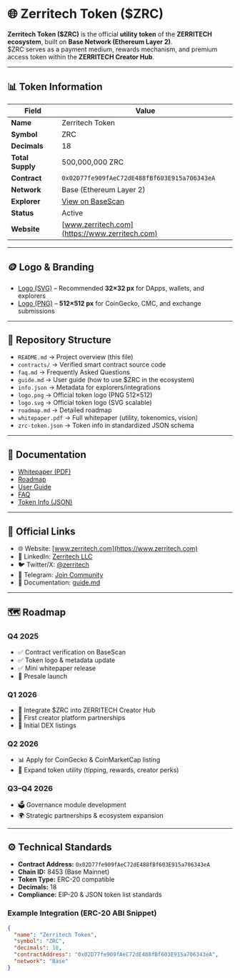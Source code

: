 # 🌐 Zerritech Token ($ZRC)

**Zerritech Token ($ZRC)** is the official **utility token** of the **ZERRITECH ecosystem**, built on **Base Network (Ethereum Layer 2)**.  
$ZRC serves as a payment medium, rewards mechanism, and premium access token within the **ZERRITECH Creator Hub**.

---

## 📊 Token Information

| Field            | Value                                                                 |
|------------------|----------------------------------------------------------------------|
| **Name**         | Zerritech Token                                                      |
| **Symbol**       | ZRC                                                                  |
| **Decimals**     | 18                                                                   |
| **Total Supply** | 500,000,000 ZRC                                                      |
| **Contract**     | `0x02D77fe909fAeC72dE488fBf603E915a706343eA`                         |
| **Network**      | Base (Ethereum Layer 2)                                              |
| **Explorer**     | [View on BaseScan](https://basescan.org/token/0x02D77fe909fAeC72dE488fBf603E915a706343eA) |
| **Status**       | Active                                                               |
| **Website**      | [www.zerritech.com](https://www.zerritech.com)                       |

---

## 🪙 Logo & Branding

- [Logo (SVG)](./logo.svg) – Recommended **32×32 px** for DApps, wallets, and explorers  
- [Logo (PNG)](./logo.png) – **512×512 px** for CoinGecko, CMC, and exchange submissions  

---

## 📂 Repository Structure

- `README.md` → Project overview (this file)  
- `contracts/` → Verified smart contract source code  
- `faq.md` → Frequently Asked Questions  
- `guide.md` → User guide (how to use $ZRC in the ecosystem)  
- `info.json` → Metadata for explorers/integrations  
- `logo.png` → Official token logo (PNG 512×512)  
- `logo.svg` → Official token logo (SVG scalable)  
- `roadmap.md` → Detailed roadmap  
- `whitepaper.pdf` → Full whitepaper (utility, tokenomics, vision)  
- `zrc-token.json` → Token info in standardized JSON schema  

---

## 📑 Documentation

- [Whitepaper (PDF)](./whitepaper.pdf)  
- [Roadmap](./roadmap.md)  
- [User Guide](./guide.md)  
- [FAQ](./faq.md)  
- [Token Info (JSON)](./zrc-token.json)  

---

## 🔗 Official Links

- 🌐 Website: [www.zerritech.com](https://www.zerritech.com)  
- 💼 LinkedIn: [Zerritech LLC](https://linkedin.com/company/zerritech)  
- 🐦 Twitter/X: [@zerritech](https://twitter.com/zerritech)  
- 💬 Telegram: [Join Community](https://t.me/zerritech)  
- 📖 Documentation: [guide.md](./guide.md)  

---

## 🗺️ Roadmap

### Q4 2025
- ✅ Contract verification on BaseScan  
- ✅ Token logo & metadata update  
- ✅ Mini whitepaper release  
- 🚀 Presale launch  

### Q1 2026
- 🔗 Integrate $ZRC into ZERRITECH Creator Hub  
- 🤝 First creator platform partnerships  
- 💱 Initial DEX listings  

### Q2 2026
- 📊 Apply for CoinGecko & CoinMarketCap listing  
- 🎁 Expand token utility (tipping, rewards, creator perks)  

### Q3–Q4 2026
- 🗳️ Governance module development  
- 🌍 Strategic partnerships & ecosystem expansion  

---

## ⚙️ Technical Standards

- **Contract Address:** `0x02D77fe909fAeC72dE488fBf603E915a706343eA`  
- **Chain ID:** 8453 (Base Mainnet)  
- **Token Type:** ERC-20 compatible  
- **Decimals:** 18  
- **Compliance:** EIP-20 & JSON token list standards  

### Example Integration (ERC-20 ABI Snippet)
```json
{
  "name": "Zerritech Token",
  "symbol": "ZRC",
  "decimals": 18,
  "contractAddress": "0x02D77fe909fAeC72dE488fBf603E915a706343eA",
  "network": "Base"
}
